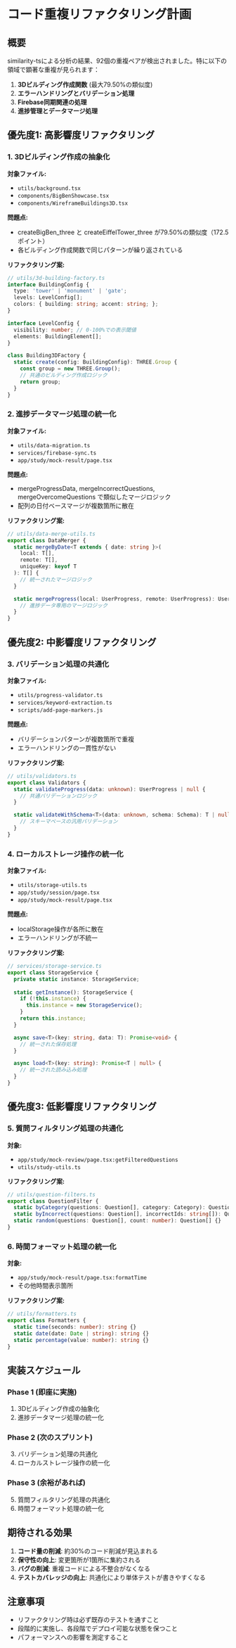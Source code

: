 # コード重複リファクタリング計画

## 概要
similarity-tsによる分析の結果、92個の重複ペアが検出されました。特に以下の領域で顕著な重複が見られます：

1. **3Dビルディング作成関数** (最大79.50%の類似度)
2. **エラーハンドリングとバリデーション処理**
3. **Firebase同期関連の処理**
4. **進捗管理とデータマージ処理**

## 優先度1: 高影響度リファクタリング

### 1. 3Dビルディング作成の抽象化
**対象ファイル:**
- `utils/background.tsx`
- `components/BigBenShowcase.tsx`
- `components/WireframeBuildings3D.tsx`

**問題点:**
- createBigBen_three と createEiffelTower_three が79.50%の類似度（172.5ポイント）
- 各ビルディング作成関数で同じパターンが繰り返されている

**リファクタリング案:**
```typescript
// utils/3d-building-factory.ts
interface BuildingConfig {
  type: 'tower' | 'monument' | 'gate';
  levels: LevelConfig[];
  colors: { building: string; accent: string; };
}

interface LevelConfig {
  visibility: number; // 0-100%での表示閾値
  elements: BuildingElement[];
}

class Building3DFactory {
  static create(config: BuildingConfig): THREE.Group {
    const group = new THREE.Group();
    // 共通のビルディング作成ロジック
    return group;
  }
}
```

### 2. 進捗データマージ処理の統一化
**対象ファイル:**
- `utils/data-migration.ts`
- `services/firebase-sync.ts`
- `app/study/mock-result/page.tsx`

**問題点:**
- mergeProgressData, mergeIncorrectQuestions, mergeOvercomeQuestions で類似したマージロジック
- 配列の日付ベースマージが複数箇所に散在

**リファクタリング案:**
```typescript
// utils/data-merge-utils.ts
export class DataMerger {
  static mergeByDate<T extends { date: string }>(
    local: T[],
    remote: T[],
    uniqueKey: keyof T
  ): T[] {
    // 統一されたマージロジック
  }

  static mergeProgress(local: UserProgress, remote: UserProgress): UserProgress {
    // 進捗データ専用のマージロジック
  }
}
```

## 優先度2: 中影響度リファクタリング

### 3. バリデーション処理の共通化
**対象ファイル:**
- `utils/progress-validator.ts`
- `services/keyword-extraction.ts`
- `scripts/add-page-markers.js`

**問題点:**
- バリデーションパターンが複数箇所で重複
- エラーハンドリングの一貫性がない

**リファクタリング案:**
```typescript
// utils/validators.ts
export class Validators {
  static validateProgress(data: unknown): UserProgress | null {
    // 共通バリデーションロジック
  }

  static validateWithSchema<T>(data: unknown, schema: Schema): T | null {
    // スキーマベースの汎用バリデーション
  }
}
```

### 4. ローカルストレージ操作の統一化
**対象ファイル:**
- `utils/storage-utils.ts`
- `app/study/session/page.tsx`
- `app/study/mock-result/page.tsx`

**問題点:**
- localStorage操作が各所に散在
- エラーハンドリングが不統一

**リファクタリング案:**
```typescript
// services/storage-service.ts
export class StorageService {
  private static instance: StorageService;
  
  static getInstance(): StorageService {
    if (!this.instance) {
      this.instance = new StorageService();
    }
    return this.instance;
  }

  async save<T>(key: string, data: T): Promise<void> {
    // 統一された保存処理
  }

  async load<T>(key: string): Promise<T | null> {
    // 統一された読み込み処理
  }
}
```

## 優先度3: 低影響度リファクタリング

### 5. 質問フィルタリング処理の共通化
**対象:**
- `app/study/mock-review/page.tsx:getFilteredQuestions`
- `utils/study-utils.ts`

**リファクタリング案:**
```typescript
// utils/question-filters.ts
export class QuestionFilter {
  static byCategory(questions: Question[], category: Category): Question[] {}
  static byIncorrect(questions: Question[], incorrectIds: string[]): Question[] {}
  static random(questions: Question[], count: number): Question[] {}
}
```

### 6. 時間フォーマット処理の統一化
**対象:**
- `app/study/mock-result/page.tsx:formatTime`
- その他時間表示箇所

**リファクタリング案:**
```typescript
// utils/formatters.ts
export class Formatters {
  static time(seconds: number): string {}
  static date(date: Date | string): string {}
  static percentage(value: number): string {}
}
```

## 実装スケジュール

### Phase 1 (即座に実施)
1. 3Dビルディング作成の抽象化
2. 進捗データマージ処理の統一化

### Phase 2 (次のスプリント)
3. バリデーション処理の共通化
4. ローカルストレージ操作の統一化

### Phase 3 (余裕があれば)
5. 質問フィルタリング処理の共通化
6. 時間フォーマット処理の統一化

## 期待される効果

1. **コード量の削減**: 約30%のコード削減が見込まれる
2. **保守性の向上**: 変更箇所が1箇所に集約される
3. **バグの削減**: 重複コードによる不整合がなくなる
4. **テストカバレッジの向上**: 共通化により単体テストが書きやすくなる

## 注意事項

- リファクタリング時は必ず既存のテストを通すこと
- 段階的に実施し、各段階でデプロイ可能な状態を保つこと
- パフォーマンスへの影響を測定すること